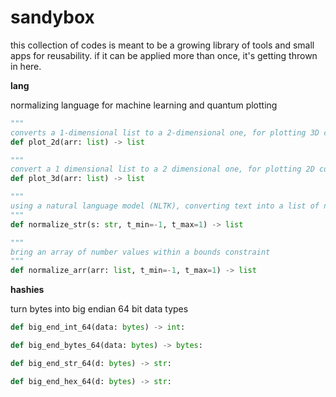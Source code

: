 # sandybox

this collection of codes is meant to be a growing library of tools and small apps for reusability. if it can be applied more than once, it's getting thrown in here.

**lang**

normalizing language for machine learning and quantum plotting

```python
""" 
converts a 1-dimensional list to a 2-dimensional one, for plotting 3D coordinates """
def plot_2d(arr: list) -> list

""" 
convert a 1 dimensional list to a 2 dimensional one, for plotting 2D coordinates """
def plot_3d(arr: list) -> list

"""
using a natural language model (NLTK), converting text into a list of normalized number values
"""
def normalize_str(s: str, t_min=-1, t_max=1) -> list

""" 
bring an array of number values within a bounds constraint 
"""
def normalize_arr(arr: list, t_min=-1, t_max=1) -> list
```

**hashies**

turn bytes into big endian 64 bit data types

```python
def big_end_int_64(data: bytes) -> int:

def big_end_bytes_64(data: bytes) -> bytes:

def big_end_str_64(d: bytes) -> str:

def big_end_hex_64(d: bytes) -> str:
```